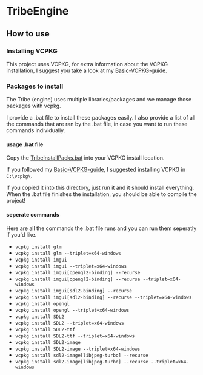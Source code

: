 # TribeEngine

## How to use
### Installing VCPKG
This project uses VCPKG, for extra information about the VCPKG installation, I suggest you take a look at my [Basic-VCPKG-guide](https://github.com/Tboske/Basic-VCPKG-guide/blob/main/README.md).


### Packages to install 
The Tribe (engine) uses multiple libraries/packages and we manage those packages with vcpkg. 

I provide a .bat file to install these packages easily. I also provide a list of all the commands that are ran by the .bat file, in case you want to run these commands individually.

#### usage .bat file
Copy the [TribeInstallPacks.bat](https://github.com/Tboske/TribeEngine/blob/master/TribeInstallPacks.bat) into your VCPKG install location. 

  If you followed my [Basic-VCPKG-guide](https://github.com/Tboske/Basic-VCPKG-guide/blob/main/README.md), I suggested installing VCPKG in `C:\vcpkg\`.

If you copied it into this directory, just run it and it should install everything. When the .bat file finishes the installation, you should be able to compile the project!

#### seperate commands
Here are all the commands the .bat file runs and you can run them seperatly if you'd like.

- `vcpkg install glm`
- `vcpkg install glm --triplet=x64-windows`
- `vcpkg install imgui`
- `vcpkg install imgui --triplet=x64-windows`
- `vcpkg install imgui[opengl2-binding] --recurse`
- `vcpkg install imgui[opengl2-binding] --recurse --triplet=x64-windows`
- `vcpkg install imgui[sdl2-binding] --recurse`
- `vcpkg install imgui[sdl2-binding] --recurse --triplet=x64-windows`
- `vcpkg install opengl`
- `vcpkg install opengl --triplet=x64-windows`
- `vcpkg install SDL2`
- `vcpkg install SDL2 --triplet=x64-windows`
- `vcpkg install SDL2-ttf`
- `vcpkg install SDL2-ttf --triplet=x64-windows`
- `vcpkg install SDL2-image`
- `vcpkg install SDL2-image --triplet=x64-windows`
- `vcpkg install sdl2-image[libjpeg-turbo] --recurse`
- `vcpkg install sdl2-image[libjpeg-turbo] --recurse --triplet=x64-windows`

